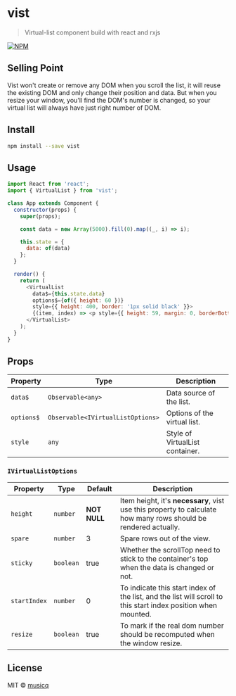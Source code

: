# vist

> Virtual-list component build with react and rxjs

[![NPM](https://img.shields.io/npm/v/vist.svg)](https://www.npmjs.com/package/vist)

## Selling Point

Vist won't create or remove any DOM when you scroll the list, it will reuse the existing DOM and only change their position and data. But when you resize your window, you'll find the DOM's number is changed, so your virtual list will always have just right number of DOM.

## Install

```bash
npm install --save vist
```

## Usage

```javascript
import React from 'react';
import { VirtualList } from 'vist';

class App extends Component {
  constructor(props) {
    super(props);

    const data = new Array(5000).fill(0).map((_, i) => i);

    this.state = {
      data: of(data)
    };
  }

  render() {
    return (
      <VirtualList
        data$={this.state.data}
        options$={of({ height: 60 })}
        style={{ height: 400, border: '1px solid black' }}>
        {(item, index) => <p style={{ height: 59, margin: 0, borderBottom: '1px solid green' }}>No. {index} - {item}</p>}
      </VirtualList>
    );
  }
}
```

## Props

| Property   | Type                              | Description                     |
| ---------- | --------------------------------- | ------------------------------- |
| `data$`    | `Observable<any>`                 | Data source of the list.        |
| `options$` | `Observable<IVirtualListOptions>` | Options of the virtual list.    |
| `style`    | `any`                             | Style of VirtualList container. |

### `IVirtualListOptions`

| Property     | Type      | Default      | Description                                                                                                     |
| ------------ | --------- | ------------ | --------------------------------------------------------------------------------------------------------------- |
| `height`     | `number`  | **NOT NULL** | Item height, it's **necessary**, vist use this property to calculate how many rows should be rendered actually. |
| `spare`      | `number`  | 3            | Spare rows out of the view.                                                                                     |
| `sticky`     | `boolean` | true         | Whether the scrollTop need to stick to the container's top when the data is changed or not.                     |
| `startIndex` | `number`  | 0            | To indicate this start index of the list, and the list will scroll to this start index position when mounted.   |
| `resize`     | `boolean` | true         | To mark if the real dom number should be recomputed when the window resize.                                     |

## License

MIT © [musicq](https://github.com/musicq)
